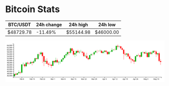 # Bitcoin Stats

BTC/USDT|24h change|24h high|24h low|
|---|---|---|---|
|$48729.78|-11.49%|$55144.98|$46000.00|

<img src="./chart.svg">
